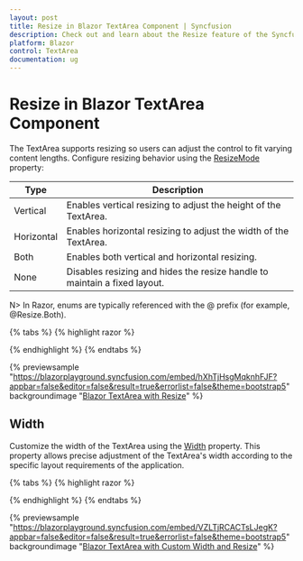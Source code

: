 ```yaml
---
layout: post
title: Resize in Blazor TextArea Component | Syncfusion
description: Check out and learn about the Resize feature of the Syncfusion Blazor TextArea component and explore much more functionality.
platform: Blazor
control: TextArea
documentation: ug
---
```


# Resize in Blazor TextArea Component

The TextArea supports resizing so users can adjust the control to fit varying content lengths. Configure resizing behavior using the [ResizeMode](https://help.syncfusion.com/cr/blazor/Syncfusion.Blazor.Inputs.SfTextArea.html#Syncfusion_Blazor_Inputs_SfTextArea_ResizeMode) property:

| Type  | Description |
| -- | -- |
| Vertical  | Enables vertical resizing to adjust the height of the TextArea. |
| Horizontal | Enables horizontal resizing to adjust the width of the TextArea. |
| Both | Enables both vertical and horizontal resizing. |
| None | Disables resizing and hides the resize handle to maintain a fixed layout. |

N> In Razor, enums are typically referenced with the @ prefix (for example, @Resize.Both).

{% tabs %}
{% highlight razor %}

<SfTextArea Placeholder='Enter the Address' ResizeMode='Resize.Both'></SfTextArea>

{% endhighlight %}
{% endtabs %}

{% previewsample "https://blazorplayground.syncfusion.com/embed/hXhTjHsgMqknhFJF?appbar=false&editor=false&result=true&errorlist=false&theme=bootstrap5" backgroundimage "[Blazor TextArea with Resize](./images/blazor-textarea-resize.png)" %}

## Width

Customize the width of the TextArea using the [Width](https://help.syncfusion.com/cr/blazor/Syncfusion.Blazor.Inputs.SfTextArea.html#Syncfusion_Blazor_Inputs_SfTextArea_Width) property. This property allows precise adjustment of the TextArea's width according to the specific layout requirements of the application.

{% tabs %}
{% highlight razor %}

<SfTextArea Placeholder='Enter the Address' Width="500" ResizeMode='Resize.Both'></SfTextArea>

{% endhighlight %}
{% endtabs %}

{% previewsample "https://blazorplayground.syncfusion.com/embed/VZLTjRCACTsLJegK?appbar=false&editor=false&result=true&errorlist=false&theme=bootstrap5" backgroundimage "[Blazor TextArea with Custom Width and Resize](./images/blazor-textarea-resize-width.png)" %}